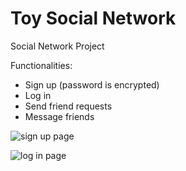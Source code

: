 # Toy Social Network

Social Network Project

Functionalities: 

- Sign up (password is encrypted)
- Log in
- Send friend requests
- Message friends

![sign up page](https://github.com/RegusAl/UBB/assets/58109405/592c4aa3-b189-44a0-b202-58a23457a3b0)


![log in page](https://github.com/RegusAl/UBB/assets/58109405/21c12c36-ffd4-4597-86e2-28e1f71c35dd)
